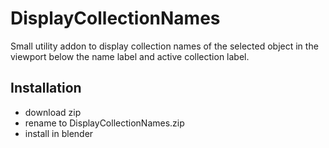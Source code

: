 # DisplayCollectionNames
Small utility addon to display collection names of the selected object in the viewport below the name label and active collection label.

## Installation
- download zip
- rename to DisplayCollectionNames.zip
- install in blender
